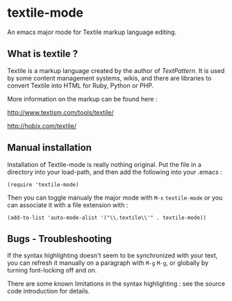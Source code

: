 # textile-mode
An emacs major mode for Textile markup language editing.

## What is textile ?

Textile is a markup language created by the author of *TextPattern*. It is used by some content management systems, wikis, and there are libraries to convert Textile into HTML for Ruby, Python or PHP.

More information on the markup can be found here :

http://www.textism.com/tools/textile/

http://hobix.com/textile/


## Manual installation

Installation of Textile-mode is really nothing original. Put the file in a directory into your load-path, and then add the following into your .emacs :

```{elisp}
(require 'textile-mode)
```

Then you can toggle manualy the major mode with `M-x` `textile-mode` or you can associate it with a file extension with :

```{elisp}
(add-to-list 'auto-mode-alist '("\\.textile\\'" . textile-mode))
```

## Bugs - Troubleshooting

If the syntax highlighting doesn't seem to be synchronized with your text, you can refresh it manually on a paragraph with `M-g` `M-g`, or globally by turning font-locking off and on.

There are some known limitations in the syntax highlighting : see the source code introduction for details.
